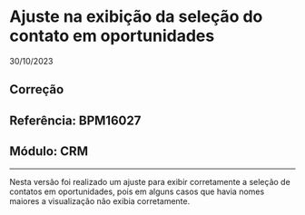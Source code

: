 # Ajuste na exibição da seleção do contato em oportunidades
30/10/2023
## Correção
## Referência: BPM16027
## Módulo: CRM
***

Nesta versão foi realizado um ajuste para exibir corretamente a seleção de contatos em oportunidades, pois em alguns casos que havia nomes maiores a visualização não exibia corretamente.
